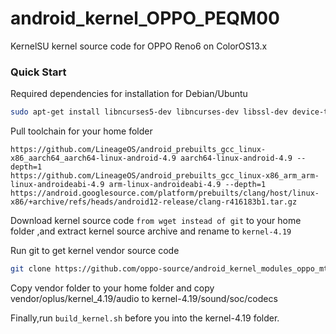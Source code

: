 # android_kernel_OPPO_PEQM00
KernelSU kernel source code for OPPO Reno6 on ColorOS13.x
### Quick Start
Required dependencies for installation for Debian/Ubuntu
```bash
sudo apt-get install libncurses5-dev libncurses-dev libssl-dev device-tree-compiler bc cpio lib32ncurses5-dev lib32z1 build-essential binutils bc bison build-essential ccache curl flex g++-multilib gcc-multilib git gnupg gperf imagemagick lib32ncurses5-dev lib32readline-dev lib32z1-dev liblz4-tool libncurses5 libncurses5-dev libsdl1.2-dev libssl-dev libxml2 libxml2-utils lzop pngcrush rsync schedtool squashfs-tools xsltproc zip zlib1g-dev git
```
Pull toolchain for your home folder
```
https://github.com/LineageOS/android_prebuilts_gcc_linux-x86_aarch64_aarch64-linux-android-4.9 aarch64-linux-android-4.9 --depth=1
https://github.com/LineageOS/android_prebuilts_gcc_linux-x86_arm_arm-linux-androideabi-4.9 arm-linux-androideabi-4.9 --depth=1
https://android.googlesource.com/platform/prebuilts/clang/host/linux-x86/+archive/refs/heads/android12-release/clang-r416183b1.tar.gz
```
Download kernel source code `from wget instead of git` to your home folder ,and extract kernel source archive and rename to `kernel-4.19`

Run git to get kernel vendor source code
```bash
git clone https://github.com/oppo-source/android_kernel_modules_oppo_mtk_4.19
```
Copy vendor folder to your home folder and copy vendor/oplus/kernel_4.19/audio to kernel-4.19/sound/soc/codecs

Finally,run `build_kernel.sh` before you into the kernel-4.19 folder.

